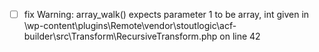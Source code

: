 - [ ] fix Warning: array_walk() expects parameter 1 to be array, int given in \wp-content\plugins\Remote\vendor\stoutlogic\acf-builder\src\Transform\RecursiveTransform.php on line 42